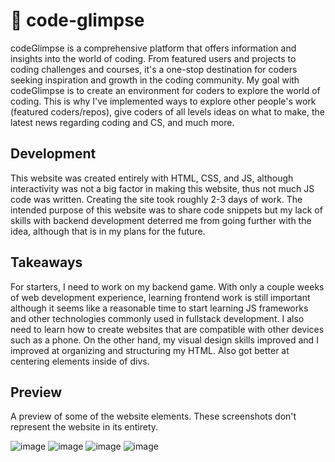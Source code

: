 # 🥽 code-glimpse
codeGlimpse is a comprehensive platform that offers information and insights into the world of coding. From featured users and projects to coding challenges and courses, it's a one-stop destination for coders seeking inspiration and growth in the coding community. My goal with codeGlimpse is to create an environment for coders to explore the world of coding. This is why I've implemented ways to explore other people's work (featured coders/repos), give coders of all levels ideas on what to make, the latest news regarding coding and CS, and much more.


## Development
This website was created entirely with HTML, CSS, and JS, although interactivity was not a big factor in making this website, thus not much JS code was written. Creating the site took roughly 2-3 days of work. The intended purpose of this website was to share code snippets but my lack of skills with backend development deterred me from going further with the idea, although that is in my plans for the future.


## Takeaways
For starters, I need to work on my backend game. With only a couple weeks of web development experience, learning frontend work is still important although it seems like a reasonable time to start learning JS frameworks and other technologies commonly used in fullstack development. I also need to learn how to create websites that are compatible with other devices such as a phone. On the other hand, my visual design skills improved and I improved at organizing and structuring my HTML. Also got better at centering elements inside of divs.

## Preview
A preview of some of the website elements. These screenshots don't represent the website in its entirety.

![image](https://github.com/Jusmanov/code-glimpse/assets/85308633/10ee8eed-77c1-45bd-b1c2-b87658abffea)
![image](https://github.com/Jusmanov/code-glimpse/assets/85308633/38326614-a066-4fc2-864b-73af417d539a)
![image](https://github.com/Jusmanov/code-glimpse/assets/85308633/bdc85b7f-b753-4c13-aa01-dc64a2f9fa7e)
![image](https://github.com/Jusmanov/code-glimpse/assets/85308633/0d5c01c7-9915-4207-9e01-b54c578f2222)

